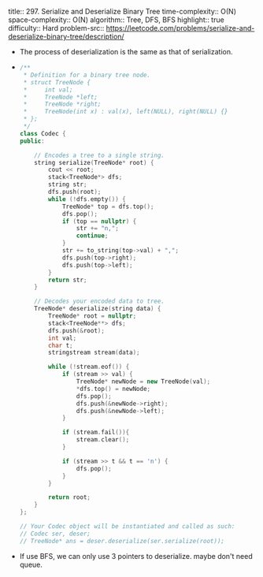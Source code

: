 title:: 297. Serialize and Deserialize Binary Tree
time-complexity:: O(N)
space-complexity::  O(N)
algorithm:: Tree, DFS, BFS
highlight:: true
difficulty:: Hard
problem-src:: https://leetcode.com/problems/serialize-and-deserialize-binary-tree/description/

- The process of deserialization is the same as that of serialization.
- ```cpp
  /**
   * Definition for a binary tree node.
   * struct TreeNode {
   *     int val;
   *     TreeNode *left;
   *     TreeNode *right;
   *     TreeNode(int x) : val(x), left(NULL), right(NULL) {}
   * };
   */
  class Codec {
  public:
  
      // Encodes a tree to a single string.
      string serialize(TreeNode* root) {
          cout << root;
          stack<TreeNode*> dfs;
          string str;
          dfs.push(root);
          while (!dfs.empty()) {
              TreeNode* top = dfs.top();
              dfs.pop();
              if (top == nullptr) {
                  str += "n,";
                  continue;
              }
              str += to_string(top->val) + ",";
              dfs.push(top->right);
              dfs.push(top->left);
          }
          return str;
      }
  
      // Decodes your encoded data to tree.
      TreeNode* deserialize(string data) {
          TreeNode* root = nullptr;
          stack<TreeNode**> dfs;
          dfs.push(&root);
          int val;
          char t;
          stringstream stream(data);
  
          while (!stream.eof()) {
              if (stream >> val) {
                  TreeNode* newNode = new TreeNode(val);
                  *dfs.top() = newNode;
                  dfs.pop();
                  dfs.push(&newNode->right);
                  dfs.push(&newNode->left);
              }
  
              if (stream.fail()){
                  stream.clear();
              }
  
              if (stream >> t && t == 'n') {
                  dfs.pop();
              }
          }
  
          return root;
      }
  };
  
  // Your Codec object will be instantiated and called as such:
  // Codec ser, deser;
  // TreeNode* ans = deser.deserialize(ser.serialize(root));
  ```
- If use BFS, we can only use 3 pointers to deserialize. maybe don't need queue.